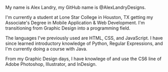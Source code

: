 My name is Alex Landry, my GitHub name is @AlexLandryDesigns.

I'm currently a student at Lone Star College in Houston, TX getting my Associate's Degree in Mobile Application & Web Development. I'm transitioning from Graphic Design into a programming field.

The languages I've previously used are HTML, CSS, and JavaScript. I have since learned introductory knowledge of Python, Regular Expressions, and I'm currently doing a course with Java.

From my Graphic Design days, I have knowlege of and use the CS6 line of Adobe Photoshop, Illustrator, and InDesign.

